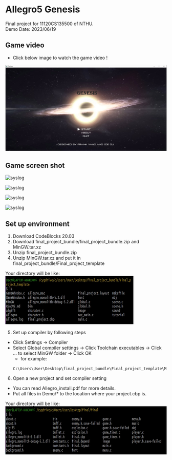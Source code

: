 # Allegro5 Genesis

Final project for 11120CS135500 of NTHU.  
Demo Date: 2023/06/19

## Game video

* Click below image to watch the game video !

[![Demo Video](https://github.com/frankkn/Allegro5-Genesis/blob/master/screen_shot/screenshot0.jpg)](https://youtu.be/LU_suTqQsG4)

## Game screen shot

<img src="https://github.com/frankkn/Allegro5-Genesis/blob/master/screen_shot/screenshot1.jpg" width="600" height="150" alt="syslog"/><br/>

<img src="https://github.com/frankkn/Allegro5-Genesis/blob/master/screen_shot/screenshot2.jpg" width="600" height="150" alt="syslog"/><br/>

<img src="https://github.com/frankkn/Allegro5-Genesis/blob/master/screen_shot/screenshot3.jpg" width="600" height="150" alt="syslog"/><br/>

<img src="https://github.com/frankkn/Allegro5-Genesis/blob/master/screen_shot/screenshot4.jpg" width="600" height="150" alt="syslog"/><br/>

## Set up environment 

1. Download CodeBlocks 20.03 
2. Download final_project_bundle/final_project_bundle.zip and MinGW.tar.xz
3. Unzip final_project_bundle.zip
4. Unzip MinGW.tar.xz and put it in final_project_bundle/Final_project_template

Your directory will be like:  
<img src="https://github.com/frankkn/Allegro5-Genesis/blob/master/screen_shot/dir.jpg" width="400" height="150" alt="syslog"/><br/>

5. Set up compiler by following steps
* Click Settings -> Compiler 
* Select Global compiler settings -> Click Toolchain executables -> Click ... to select MinGW folder -> Click OK  
    * for example:
    ```
    C:\Users\User\Desktop\final_project_bundle\Final_project_template\MinGW
    ```

6. Open a new project and set compiler setting
* You can read Allegro_install.pdf for more details.
* Put all files in Demo/* to the location where your project.cbp is.

Your directory will be like:  
<img src="https://github.com/frankkn/Allegro5-Genesis/blob/master/screen_shot/projectCBP.jpg" width="600" height="150" alt="syslog"/><br/>



